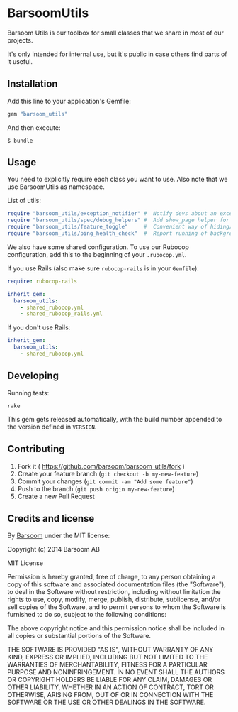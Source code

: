 # BarsoomUtils

Barsoom Utils is our toolbox for small classes that we share in most of our projects.

It's only intended for internal use, but it's public in case others find parts of it useful.

## Installation

Add this line to your application's Gemfile:

```ruby
gem "barsoom_utils"
```

And then execute:

    $ bundle

## Usage

You need to explicitly require each class you want to use.
Also note that we use BarsoomUtils as namespace.

List of utils:

```ruby
require "barsoom_utils/exception_notifier" #  Notify devs about an exception without necessarily letting it appear to the user as a 500 error.
require "barsoom_utils/spec/debug_helpers" #  Add show_page helper for capybara feature specs
require "barsoom_utils/feature_toggle"     #  Convenient way of hiding/showing a feature.
require "barsoom_utils/ping_health_check"  #  Report running of background jobs to healthchecks.io. NOTE: You need to set the env ENABLE_HEALTH_CHECKS=true to enable reporting (only set it in production).
```

We also have some shared configuration. To use our Rubocop configuration, add this to the beginning of your `.rubocop.yml`.

If you use Rails (also make sure `rubocop-rails` is in your `Gemfile`):

```yaml
require: rubocop-rails

inherit_gem:
  barsoom_utils:
    - shared_rubocop.yml
    - shared_rubocop_rails.yml
```

If you don't use Rails:

```yaml
inherit_gem:
  barsoom_utils:
    - shared_rubocop.yml
```

## Developing

Running tests:

    rake

This gem gets released automatically, with the build number appended to the version defined in `VERSION`.

## Contributing

1. Fork it ( https://github.com/barsoom/barsoom_utils/fork )
2. Create your feature branch (`git checkout -b my-new-feature`)
3. Commit your changes (`git commit -am "Add some feature"`)
4. Push to the branch (`git push origin my-new-feature`)
5. Create a new Pull Request

## Credits and license

By [Barsoom](http://barsoom.se) under the MIT license:

Copyright (c) 2014 Barsoom AB

MIT License

Permission is hereby granted, free of charge, to any person obtaining
a copy of this software and associated documentation files (the
"Software"), to deal in the Software without restriction, including
without limitation the rights to use, copy, modify, merge, publish,
distribute, sublicense, and/or sell copies of the Software, and to
permit persons to whom the Software is furnished to do so, subject to
the following conditions:

The above copyright notice and this permission notice shall be
included in all copies or substantial portions of the Software.

THE SOFTWARE IS PROVIDED "AS IS", WITHOUT WARRANTY OF ANY KIND,
EXPRESS OR IMPLIED, INCLUDING BUT NOT LIMITED TO THE WARRANTIES OF
MERCHANTABILITY, FITNESS FOR A PARTICULAR PURPOSE AND
NONINFRINGEMENT. IN NO EVENT SHALL THE AUTHORS OR COPYRIGHT HOLDERS BE
LIABLE FOR ANY CLAIM, DAMAGES OR OTHER LIABILITY, WHETHER IN AN ACTION
OF CONTRACT, TORT OR OTHERWISE, ARISING FROM, OUT OF OR IN CONNECTION
WITH THE SOFTWARE OR THE USE OR OTHER DEALINGS IN THE SOFTWARE.
